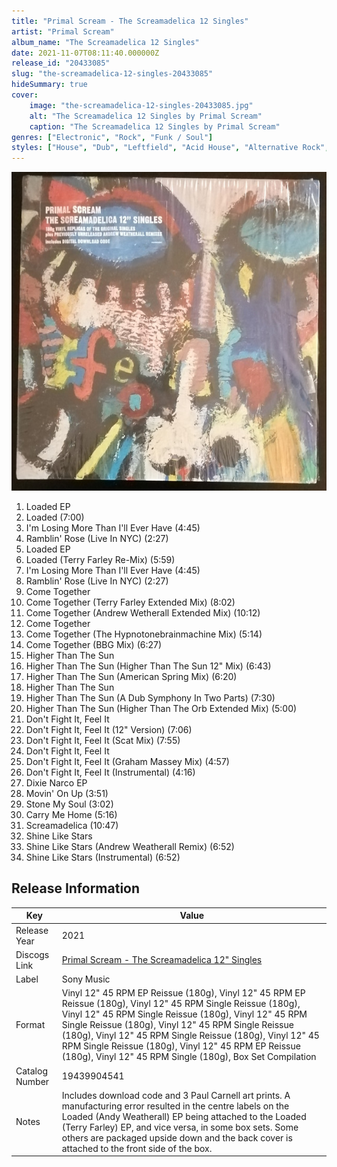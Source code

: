 ```yaml
---
title: "Primal Scream - The Screamadelica 12 Singles"
artist: "Primal Scream"
album_name: "The Screamadelica 12 Singles"
date: 2021-11-07T08:11:40.000000Z
release_id: "20433085"
slug: "the-screamadelica-12-singles-20433085"
hideSummary: true
cover:
    image: "the-screamadelica-12-singles-20433085.jpg"
    alt: "The Screamadelica 12 Singles by Primal Scream"
    caption: "The Screamadelica 12 Singles by Primal Scream"
genres: ["Electronic", "Rock", "Funk / Soul"]
styles: ["House", "Dub", "Leftfield", "Acid House", "Alternative Rock", "Ambient", "Balearic", "Indie Rock"]
---
```


![The Screamadelica 12 Singles by Primal Scream](the-screamadelica-12-singles-20433085.jpg)

<!-- section break -->

1. Loaded EP
2. Loaded (7:00)
3. I'm Losing More Than I'll Ever Have (4:45)
4. Ramblin' Rose (Live In NYC) (2:27)
5. Loaded EP
6. Loaded (Terry Farley Re-Mix) (5:59)
7. I'm Losing More Than I'll Ever Have (4:45)
8. Ramblin' Rose (Live In NYC) (2:27)
9. Come Together
10. Come Together (Terry Farley Extended Mix)  (8:02)
11. Come Together (Andrew Wetherall Extended Mix) (10:12)
12. Come Together
13. Come Together (The Hypnotonebrainmachine Mix) (5:14)
14. Come Together (BBG Mix) (6:27)
15. Higher Than The Sun
16. Higher Than The Sun (Higher Than The Sun 12" Mix) (6:43)
17. Higher Than The Sun (American Spring Mix) (6:20)
18. Higher Than The Sun
19. Higher Than The Sun (A Dub Symphony In Two Parts) (7:30)
20. Higher Than The Sun (Higher Than The Orb Extended Mix) (5:00)
21. Don't Fight It, Feel It
22. Don't Fight It, Feel It (12" Version) (7:06)
23. Don't Fight It, Feel It (Scat Mix) (7:55)
24. Don't Fight It, Feel It
25. Don't Fight It, Feel It (Graham Massey Mix) (4:57)
26. Don't Fight It, Feel It (Instrumental) (4:16)
27. Dixie Narco EP
28. Movin' On Up (3:51)
29. Stone My Soul (3:02)
30. Carry Me Home (5:16)
31. Screamadelica  (10:47)
32. Shine Like Stars
33. Shine Like Stars (Andrew Weatherall Remix) (6:52)
34. Shine Like Stars (Instrumental) (6:52)

<!-- section break -->





## Release Information
|  Key           | Value                                                |
| ---------------| ---------------------------------------------------- |
| Release Year   | 2021                                   |
| Discogs Link   | [Primal Scream - The Screamadelica 12" Singles](https://www.discogs.com/release/20433085-Primal-Scream-The-Screamadelica-12-Singles) |
| Label          | Sony Music |
| Format         | Vinyl 12" 45 RPM EP Reissue (180g), Vinyl 12" 45 RPM EP Reissue (180g), Vinyl 12" 45 RPM Single Reissue (180g), Vinyl 12" 45 RPM Single Reissue (180g), Vinyl 12" 45 RPM Single Reissue (180g), Vinyl 12" 45 RPM Single Reissue (180g), Vinyl 12" 45 RPM Single Reissue (180g), Vinyl 12" 45 RPM Single Reissue (180g), Vinyl 12" 45 RPM EP Reissue (180g), Vinyl 12" 45 RPM Single (180g), Box Set Compilation |
| Catalog Number | 19439904541 |
| Notes | Includes download code and 3 Paul Carnell art prints.  A manufacturing error resulted in the centre labels on the Loaded (Andy Weatherall) EP being attached to the Loaded (Terry Farley) EP, and vice versa, in some box sets.  Some others are packaged upside down and the back cover is attached to the front side of the box. |